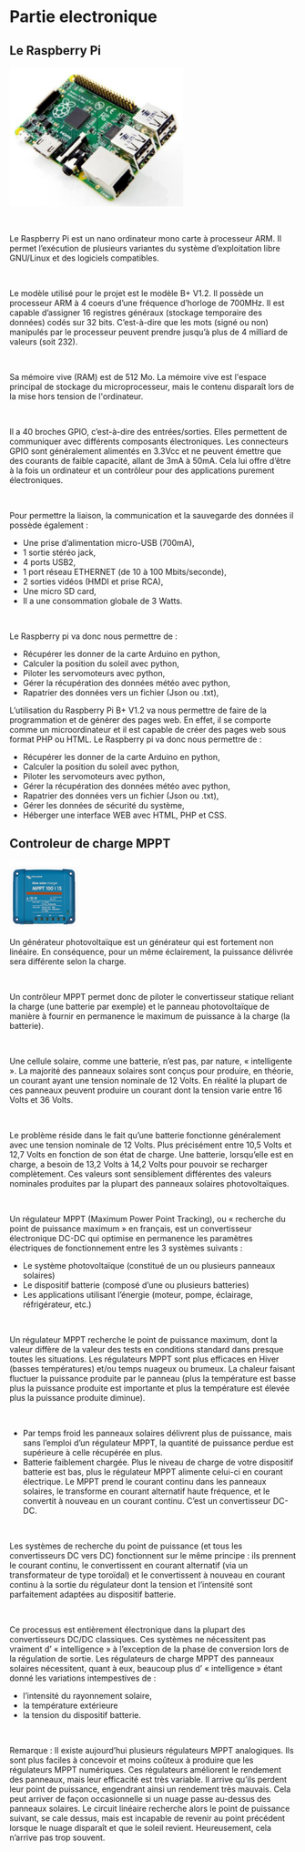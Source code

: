 # Partie electronique 

## Le Raspberry Pi

![Screenshot](pic/Partie_electronique/Raspberry.PNG)

<br>

Le Raspberry Pi est un nano ordinateur mono carte à
processeur ARM. Il permet l’exécution de plusieurs variantes du
système d’exploitation libre GNU/Linux et des logiciels
compatibles.

<br> 

Le modèle utilisé pour le projet est le modèle B+ V1.2.
Il possède un processeur ARM à 4 coeurs d’une fréquence
d’horloge de 700MHz. Il est capable d’assigner 16 registres
généraux (stockage temporaire des données) codés sur 32
bits. C’est-à-dire que les mots (signé ou non) manipulés par
le processeur peuvent prendre jusqu’à plus de 4 milliard de
valeurs (soit 232).

<br> 

Sa mémoire vive (RAM) est de 512 Mo. La mémoire
vive est l'espace principal de stockage du microprocesseur,
mais le contenu disparaît lors de la mise hors tension de
l'ordinateur.

<br> 

Il a 40 broches GPIO, c’est-à-dire des entrées/sorties. Elles permettent de
communiquer avec différents composants électroniques. Les connecteurs GPIO sont
généralement alimentés en 3.3Vcc et ne peuvent émettre que des courants de faible
capacité, allant de 3mA à 50mA. Cela lui offre d’être à la fois un ordinateur et un
contrôleur pour des applications purement électroniques.

<br> 

Pour permettre la liaison, la communication et la sauvegarde des données il
possède également :
* Une prise d’alimentation micro-USB (700mA),
* 1 sortie stéréo jack,
* 4 ports USB2,
* 1 port réseau ETHERNET (de 10 à 100 Mbits/seconde),
* 2 sorties vidéos (HMDI et prise RCA),
* Une micro SD card,
* Il a une consommation globale de 3 Watts.

<br> 

Le Raspberry pi va donc nous permettre de :
* Récupérer les donner de la carte Arduino en python,
* Calculer la position du soleil avec python,
* Piloter les servomoteurs avec python,
* Gérer la récupération des données météo avec python,
* Rapatrier des données vers un fichier (Json ou .txt),

L’utilisation du Raspberry Pi B+ V1.2 va nous permettre de faire de la
programmation et de générer des pages web. En effet, il se comporte comme un microordinateur
et il est capable de créer des pages web sous format PHP ou HTML.
Le Raspberry pi va donc nous permettre de :
* Récupérer les donner de la carte Arduino en python,
* Calculer la position du soleil avec python,
* Piloter les servomoteurs avec python,
* Gérer la récupération des données météo avec python,
* Rapatrier des données vers un fichier (Json ou .txt),
* Gérer les données de sécurité du système,
* Héberger une interface WEB avec HTML, PHP et CSS.

## Controleur de charge MPPT

![Screenshot](pic/Partie_electronique/MPPT.PNG)

Un générateur photovoltaïque est un générateur qui est fortement non linéaire. En conséquence, pour un même éclairement, la puissance délivrée sera différente selon la charge.

<br>

Un contrôleur MPPT permet donc de piloter le convertisseur statique reliant la charge (une batterie par exemple) et le panneau photovoltaïque de manière à fournir en permanence le maximum de puissance à la charge (la batterie).

<br>

Une cellule solaire, comme une batterie, n’est pas, par nature, « intelligente ».
La majorité des panneaux solaires sont conçus pour produire, en théorie, un courant ayant une tension nominale de 12 Volts. En réalité la plupart de ces panneaux peuvent produire un courant dont la tension varie entre 16 Volts et 36 Volts.

<br>

Le problème réside dans le fait qu’une batterie fonctionne généralement avec une tension nominale de 12 Volts. Plus précisément entre 10,5 Volts et 12,7 Volts en fonction de son état de charge. Une batterie, lorsqu’elle est en charge, a besoin de 13,2 Volts à 14,2 Volts pour pouvoir se recharger complètement.
Ces valeurs sont sensiblement différentes des valeurs nominales produites par la plupart des panneaux solaires photovoltaïques.

<br>

Un régulateur MPPT (Maximum Power Point Tracking), ou « recherche du point de puissance maximum » en français, est un convertisseur électronique DC-DC qui optimise en permanence les paramètres électriques de fonctionnement entre les 3 systèmes suivants :
* Le système photovoltaïque (constitué de un ou plusieurs panneaux solaires)
* Le dispositif batterie (composé d’une ou plusieurs batteries)
* Les applications utilisant l’énergie (moteur, pompe, éclairage, réfrigérateur, etc.)

<br>

Un régulateur MPPT recherche le point de puissance maximum, dont la valeur diffère de la valeur des tests en conditions standard dans presque toutes les situations.
Les régulateurs MPPT sont plus efficaces en Hiver (basses températures) et/ou temps nuageux ou brumeux. La chaleur faisant fluctuer la puissance produite par le panneau (plus la température est basse plus la puissance produite est importante et plus la température est élevée plus la puissance produite diminue).

<br>

* Par temps froid les panneaux solaires délivrent plus de puissance, mais sans l’emploi d’un régulateur MPPT, la quantité de puissance perdue est supérieure à celle récupérée en plus.
* Batterie faiblement chargée. Plus le niveau de charge de votre dispositif batterie est bas, plus le régulateur MPPT alimente celui-ci en courant électrique.
Le MPPT prend le courant continu dans les panneaux solaires, le transforme en courant alternatif haute fréquence, et le convertit à nouveau en un courant continu. C’est un convertisseur DC-DC.

<br>

Les systèmes de recherche du point de puissance (et tous les convertisseurs DC vers DC) fonctionnent sur le même principe : ils prennent le courant continu, le convertissent en courant alternatif (via un transformateur de type toroïdal) et le convertissent à nouveau en courant continu à la sortie du régulateur dont la tension et l’intensité sont parfaitement adaptées au dispositif batterie.

<br>

Ce processus est entièrement électronique dans la plupart des convertisseurs DC/DC classiques. Ces systèmes ne nécessitent pas vraiment d’ « intelligence » à l’exception de la phase de conversion lors de la régulation de sortie.
Les régulateurs de charge MPPT des panneaux solaires nécessitent, quant à eux, beaucoup plus d’ « intelligence » étant donné les variations intempestives de :
* l’intensité du rayonnement solaire,
* la température extérieure
* la tension du dispositif batterie.

<br>

Remarque : Il existe aujourd’hui plusieurs régulateurs MPPT analogiques. Ils sont plus faciles à concevoir et moins coûteux à produire que les régulateurs MPPT numériques. Ces régulateurs améliorent le rendement des panneaux, mais leur efficacité est très variable. Il arrive qu’ils perdent leur point de puissance, engendrant ainsi un rendement très mauvais. Cela peut arriver de façon occasionnelle si un nuage passe au-dessus des panneaux solaires. Le circuit linéaire recherche alors le point de puissance suivant, se cale dessus, mais est incapable de revenir au point précédent lorsque le nuage disparaît et que le soleil revient. Heureusement, cela n’arrive pas trop souvent.
